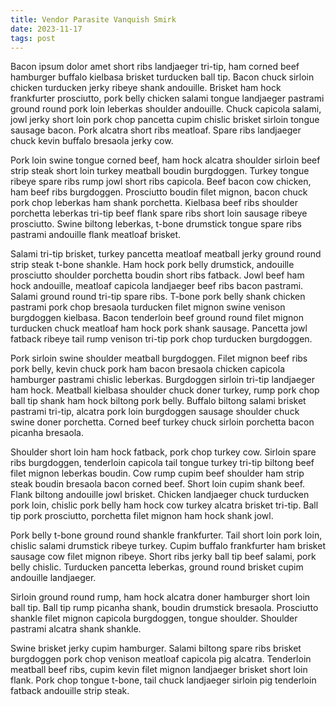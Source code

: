 ```yaml
---
title: Vendor Parasite Vanquish Smirk
date: 2023-11-17
tags: post
---
```


Bacon ipsum dolor amet short ribs landjaeger tri-tip, ham corned beef hamburger buffalo kielbasa brisket turducken ball tip.  Bacon chuck sirloin chicken turducken jerky ribeye shank andouille.  Brisket ham hock frankfurter prosciutto, pork belly chicken salami tongue landjaeger pastrami ground round pork loin leberkas shoulder andouille.  Chuck capicola salami, jowl jerky short loin pork chop pancetta cupim chislic brisket sirloin tongue sausage bacon.  Pork alcatra short ribs meatloaf.  Spare ribs landjaeger chuck kevin buffalo bresaola jerky cow.

Pork loin swine tongue corned beef, ham hock alcatra shoulder sirloin beef strip steak short loin turkey meatball boudin burgdoggen.  Turkey tongue ribeye spare ribs rump jowl short ribs capicola.  Beef bacon cow chicken, ham beef ribs burgdoggen.  Prosciutto boudin filet mignon, bacon chuck pork chop leberkas ham shank porchetta.  Kielbasa beef ribs shoulder porchetta leberkas tri-tip beef flank spare ribs short loin sausage ribeye prosciutto.  Swine biltong leberkas, t-bone drumstick tongue spare ribs pastrami andouille flank meatloaf brisket.

Salami tri-tip brisket, turkey pancetta meatloaf meatball jerky ground round strip steak t-bone shankle.  Ham hock pork belly drumstick, andouille prosciutto shoulder porchetta boudin short ribs fatback.  Jowl beef ham hock andouille, meatloaf capicola landjaeger beef ribs bacon pastrami.  Salami ground round tri-tip spare ribs.  T-bone pork belly shank chicken pastrami pork chop bresaola turducken filet mignon swine venison burgdoggen kielbasa.  Bacon tenderloin beef ground round filet mignon turducken chuck meatloaf ham hock pork shank sausage.  Pancetta jowl fatback ribeye tail rump venison tri-tip pork chop turducken burgdoggen.

Pork sirloin swine shoulder meatball burgdoggen.  Filet mignon beef ribs pork belly, kevin chuck pork ham bacon bresaola chicken capicola hamburger pastrami chislic leberkas.  Burgdoggen sirloin tri-tip landjaeger ham hock.  Meatball kielbasa shoulder chuck doner turkey, rump pork chop ball tip shank ham hock biltong pork belly.  Buffalo biltong salami brisket pastrami tri-tip, alcatra pork loin burgdoggen sausage shoulder chuck swine doner porchetta.  Corned beef turkey chuck sirloin porchetta bacon picanha bresaola.

Shoulder short loin ham hock fatback, pork chop turkey cow.  Sirloin spare ribs burgdoggen, tenderloin capicola tail tongue turkey tri-tip biltong beef filet mignon leberkas boudin.  Cow rump cupim beef shoulder ham strip steak boudin bresaola bacon corned beef.  Short loin cupim shank beef.  Flank biltong andouille jowl brisket.  Chicken landjaeger chuck turducken pork loin, chislic pork belly ham hock cow turkey alcatra brisket tri-tip.  Ball tip pork prosciutto, porchetta filet mignon ham hock shank jowl.

Pork belly t-bone ground round shankle frankfurter.  Tail short loin pork loin, chislic salami drumstick ribeye turkey.  Cupim buffalo frankfurter ham brisket sausage cow filet mignon ribeye.  Short ribs jerky ball tip beef salami, pork belly chislic.  Turducken pancetta leberkas, ground round brisket cupim andouille landjaeger.

Sirloin ground round rump, ham hock alcatra doner hamburger short loin ball tip.  Ball tip rump picanha shank, boudin drumstick bresaola.  Prosciutto shankle filet mignon capicola burgdoggen, tongue shoulder.  Shoulder pastrami alcatra shank shankle.

Swine brisket jerky cupim hamburger.  Salami biltong spare ribs brisket burgdoggen pork chop venison meatloaf capicola pig alcatra.  Tenderloin meatball beef ribs, cupim kevin filet mignon landjaeger brisket short loin flank.  Pork chop tongue t-bone, tail chuck landjaeger sirloin pig tenderloin fatback andouille strip steak.